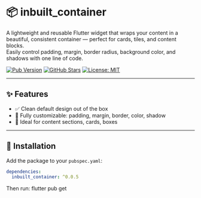 # 📦 inbuilt_container

A lightweight and reusable Flutter widget that wraps your content in a beautiful, consistent container — perfect for cards, tiles, and content blocks.  
Easily control padding, margin, border radius, background color, and shadows with one line of code.

[![Pub Version](https://img.shields.io/pub/v/inbuilt_container.svg)](https://pub.dev/packages/inbuilt_container)
[![GitHub Stars](https://img.shields.io/github/stars/satyaroutray1/inbuilt_container?style=social)](https://github.com/satyaroutray1/inbuilt_container)
[![License: MIT](https://img.shields.io/badge/license-MIT-blue.svg)](LICENSE)

---

## ✨ Features

- ✅ Clean default design out of the box
- 🎯 Fully customizable: padding, margin, border, color, shadow
- 🧱 Ideal for content sections, cards, boxes

---

## 🚀 Installation

Add the package to your `pubspec.yaml`:

```yaml
dependencies:
  inbuilt_container: ^0.0.5
```
Then run:
flutter pub get
